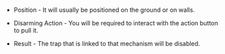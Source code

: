 - Position - It will usually be positioned on the ground or on walls.

- Disarming Action - You will be required to interact with the action button to pull it. 

- Result - The trap that is linked to that mechanism will be disabled.